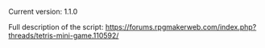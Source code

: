 Current version: 1.1.0

Full description of the script: https://forums.rpgmakerweb.com/index.php?threads/tetris-mini-game.110592/
